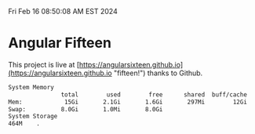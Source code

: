 Fri Feb 16 08:50:08 AM EST 2024

# Angular Fifteen


This project is live at [https://angularsixteen.github.io](https://angularsixteen.github.io "fifteen!") thanks to Github.

```bash
System Memory
               total        used        free      shared  buff/cache   available
Mem:            15Gi       2.1Gi       1.6Gi       297Mi        12Gi        13Gi
Swap:          8.0Gi       1.0Mi       8.0Gi
System Storage
464M	.
```
